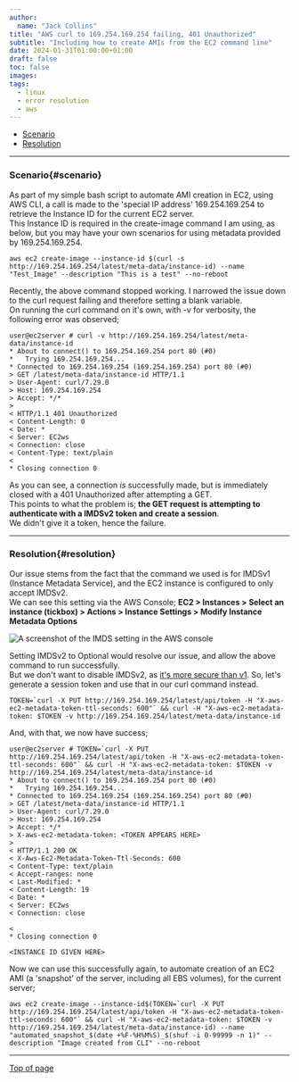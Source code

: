 ```yaml
---
author:
  name: "Jack Collins"
title: "AWS curl to 169.254.169.254 failing, 401 Unauthorized"
subtitle: "Including how to create AMIs from the EC2 command line"
date: 2024-01-31T01:00:00+01:00
draft: false
toc: false
images:
tags:
  - linux
  - error resolution
  - aws
---
```


- [Scenario](#scenario)
- [Resolution](#resolution)

---

### Scenario{#scenario}

As part of my simple bash script to automate AMI creation in EC2, using AWS CLI, a call is made to the 'special IP address' 169.254.169.254 to retrieve the Instance ID for the current EC2 server.  
This Instance ID is required in the create-image command I am using, as below, but you may have your own scenarios for using metadata provided by 169.254.169.254.

```
aws ec2 create-image --instance-id $(curl -s http://169.254.169.254/latest/meta-data/instance-id) --name "Test_Image" --description "This is a test" --no-reboot
```

Recently, the above command stopped working. I narrowed the issue down to the curl request failing and therefore setting a blank variable.  
On running the curl command on it's own, with -v for verbosity, the following error was observed;

```
user@ec2server # curl -v http://169.254.169.254/latest/meta-data/instance-id
* About to connect() to 169.254.169.254 port 80 (#0)
*   Trying 169.254.169.254...
* Connected to 169.254.169.254 (169.254.169.254) port 80 (#0)
> GET /latest/meta-data/instance-id HTTP/1.1
> User-Agent: curl/7.29.0
> Host: 169.254.169.254
> Accept: */*
>
< HTTP/1.1 401 Unauthorized
< Content-Length: 0
< Date: *
< Server: EC2ws
< Connection: close
< Content-Type: text/plain
<
* Closing connection 0
```

As you can see, a connection *is* successfully made, but is immediately closed with a 401 Unauthorized after attempting a GET.  
This points to what the problem is; **the GET request is attempting to authenticate with a IMDSv2 token and create a session**.  
We didn't give it a token, hence the failure.

---

### Resolution{#resolution}

Our issue stems from the fact that the command we used is for IMDSv1 (Instance Metadata Service), and the EC2 instance is configured to only accept IMDSv2.  
We can see this setting via the AWS Console; **EC2 > Instances > Select an instance (tickbox) > Actions > Instance Settings > Modify Instance Metadata Options**

![A screenshot of the IMDS setting in the AWS console](../../images/imds_setting.png)

Setting IMDSv2 to Optional would resolve our issue, and allow the above command to run successfully.  
But we don't want to disable IMDSv2, as [it's more secure than v1](https://aws.amazon.com/blogs/security/get-the-full-benefits-of-imdsv2-and-disable-imdsv1-across-your-aws-infrastructure/). So, let's generate a session token and use that in our curl command instead.

```
TOKEN=`curl -X PUT http://169.254.169.254/latest/api/token -H "X-aws-ec2-metadata-token-ttl-seconds: 600"` && curl -H "X-aws-ec2-metadata-token: $TOKEN -v http://169.254.169.254/latest/meta-data/instance-id
```

And, with that, we now have success;

```
user@ec2server # TOKEN=`curl -X PUT http://169.254.169.254/latest/api/token -H "X-aws-ec2-metadata-token-ttl-seconds: 600"` && curl -H "X-aws-ec2-metadata-token: $TOKEN -v http://169.254.169.254/latest/meta-data/instance-id
* About to connect() to 169.254.169.254 port 80 (#0)
*   Trying 169.254.169.254...
* Connected to 169.254.169.254 (169.254.169.254) port 80 (#0)
> GET /latest/meta-data/instance-id HTTP/1.1
> User-Agent: curl/7.29.0
> Host: 169.254.169.254
> Accept: */*
> X-aws-ec2-metadata-token: <TOKEN APPEARS HERE>
>
< HTTP/1.1 200 OK
< X-Aws-Ec2-Metadata-Token-Ttl-Seconds: 600
< Content-Type: text/plain
< Accept-ranges: none
< Last-Modified: *
< Content-Length: 19
< Date: *
< Server: EC2ws
< Connection: close

<
* Closing connection 0

<INSTANCE ID GIVEN HERE>
```

Now we can use this successfully again, to automate creation of an EC2 AMI (a 'snapshot' of the server, including all EBS volumes), for the current server;

```
aws ec2 create-image --instance-id$(TOKEN=`curl -X PUT http://169.254.169.254/latest/api/token -H "X-aws-ec2-metadata-token-ttl-seconds: 600"` && curl -H "X-aws-ec2-metadata-token: $TOKEN -v http://169.254.169.254/latest/meta-data/instance-id) --name "automated_snapshot_$(date +%F-%H%M%S)_$(shuf -i 0-99999 -n 1)" --description "Image created from CLI" --no-reboot
```

---

[Top of page](#top)